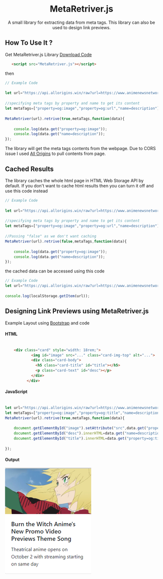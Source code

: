 <div align="center">
    
  # MetaRetriver.js
 
 <p>A small library for extracting data from meta tags. This library can also be used to design link previews.</p>
 
</div>

## How To Use It ?

Get MetaRetriver.js Library [Download Code](https://raw.githubusercontent.com/tuduabhishek/MetaRetriver.js/master/MetaRetriver.js)

```html
   <script src="MetaRetriver.js"></script>
```

then

```javascript
// Example Code

let url="https://api.allorigins.win/raw?url=https://www.animenewsnetwork.com/cms/.163738";

//specifying meta tags by property and name to get its content
let metaTags=["property=og:image","property=og:url","name=description"];

MetaRetriver(url).retrive(true,metaTags,function(data){

    console.log(data.get("property=og:image"));
    console.log(data.get("name=description"));
});

```

The library will get the meta tags contents from the webpage. Due to CORS issue I used [All Origins](https://github.com/gnuns/allorigins) to pull contents from page.

## Cached Results

The library caches the whole html page in HTML Web Storage API by default. If you don't want to cache html results then you can turn it off and use this code instead

```javascript
// Example Code

let url="https://api.allorigins.win/raw?url=https://www.animenewsnetwork.com/cms/.163738";

//specifying meta tags by property and name to get its content
let metaTags=["property=og:image","property=og:url","name=description"];

//Passing "false" as we don't want caching
MetaRetriver(url).retrive(false,metaTags,function(data){

    console.log(data.get("property=og:image"));
    console.log(data.get("name=description"));
});

```

the cached data can be accessed using this code

```javascript
// Example Code
let url="https://api.allorigins.win/raw?url=https://www.animenewsnetwork.com/cms/.163738";

console.log(localStorage.getItem(url));

```

## Designing Link Previews using MetaRetriver.js

Example Layout using [Bootstrap](https://getbootstrap.com/) and code

#### HTML

```html
   
    <div class="card" style="width: 18rem;">
            <img id="image" src="..." class="card-img-top" alt="...">
            <div class="card-body">
              <h5 class="card-title" id="title"></h5>
              <p class="card-text" id="desc"></p>
            </div>
          </div>

```
#### JavaScript

```javascript

let url="https://api.allorigins.win/raw?url=https://www.animenewsnetwork.com/cms/.163948";
let metaTags=["property=og:image","property=og:title","name=description"];
MetaRetriver(url).retrive(true,metaTags,function(data){

    document.getElementById("image").setAttribute("src",data.get("property=og:image"));
    document.getElementById("desc").innerHTML=data.get("name=description");
    document.getElementById("title").innerHTML=data.get("property=og:title");
    
});

```

#### Output
![Example](Example.png)

